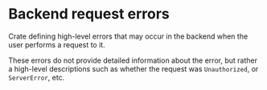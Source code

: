 # Backend request errors

Crate defining high-level errors that may occur in the backend when the user performs a request to it.

These errors do not provide detailed information about the error, but rather a high-level descriptions such as whether
the request was `Unauthorized`, or `ServerError`, etc.
